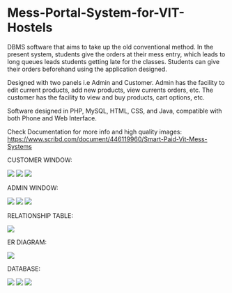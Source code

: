 # Mess-Portal-System-for-VIT-Hostels
DBMS software that aims to take up the old conventional method. In the present system, students give the orders at their mess entry, which leads to long queues leads students getting late for the classes. Students can give their orders beforehand using the application designed.

Designed with two panels i.e Admin and Customer. Admin has the facility to edit current products, add new products, view currents orders, etc.
The customer has the facility to view and buy products, cart options, etc.

Software designed in PHP, MySQL, HTML, CSS, and Java, compatible with both Phone and Web Interface.

Check Documentation for more info and high quality images:
https://www.scribd.com/document/446119960/Smart-Paid-Vit-Mess-Systems


CUSTOMER WINDOW:

![](Mess%20Portal%20System%20VIT%20Code/images/customer1.PNG)
![](Mess%20Portal%20System%20VIT%20Code/images/customer2.PNG)
![](Mess%20Portal%20System%20VIT%20Code/images/customer3.PNG)

ADMIN WINDOW:

![](Mess%20Portal%20System%20VIT%20Code/images/admin1.PNG)
![](Mess%20Portal%20System%20VIT%20Code/images/admin2.PNG)
![](Mess%20Portal%20System%20VIT%20Code/images/admin3.PNG)

RELATIONSHIP TABLE:

![](Mess%20Portal%20System%20VIT%20Code/images/rtable.PNG)

ER DIAGRAM:

![](Mess%20Portal%20System%20VIT%20Code/images/Capture.PNG)

DATABASE:

![](Mess%20Portal%20System%20VIT%20Code/images/data1.PNG)
![](Mess%20Portal%20System%20VIT%20Code/images/data2.PNG)
![](Mess%20Portal%20System%20VIT%20Code/images/data3.PNG)

